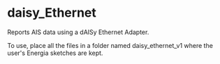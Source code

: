 # daisy_Ethernet
Reports AIS data using a dAISy Ethernet Adapter.  

To use, place all the files in a folder named daisy_ethernet_v1 where the user's Energia sketches are kept.
